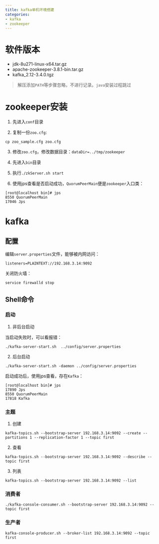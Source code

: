 ```yaml
---
title: kafka单机环境搭建
categories:
- kafka
- zookeeper
---
```


# 软件版本

- jdk-8u271-linux-x64.tar.gz
- apache-zookeeper-3.8.1-bin.tar.gz
- kafka_2.12-3.4.0.tgz

> 解压添加`PATH`等步骤忽略，不进行记录。`java`安装过程跳过

# zookeeper安装

1. 先进入`conf`目录

2. 复制一份`zoo.cfg`:

```shell
cp zoo_sample.cfg zoo.cfg
```

3. 修改`zoo.cfg`，修改数据目录：`dataDir=../tmp/zookeeper`

4. 先进入`bin`目录

5. 执行`./zkServer.sh start`

6. 使用jps查看是否启动成功，`QuorumPeerMain`便是`zookeeper`入口类：

```shell
[root@localhost bin]# jps
8550 QuorumPeerMain
17046 Jps
```

# kafka

## 配置

编辑`server.properties`文件，能够被内网访问：

```
listeners=PLAINTEXT://192.168.3.14:9092
```

关闭防火墙：

```shell
service firewalld stop
```

## Shell命令

### 启动

1. 非后台启动

当启动失败时，可以看报错：

```shell
./kafka-server-start.sh  ../config/server.properties
```

2. 后台启动

```shell
./kafka-server-start.sh -daemon ../config/server.properties
```

启动成功后，使用jps查看，存在`Kafka`：

```shell
[root@localhost bin]# jps
17890 Jps
8550 QuorumPeerMain
17818 Kafka
```

### 主题

1. 创建

```shell
kafka-topics.sh --bootstrap-server 192.168.3.14:9092 --create --partitions 1 --replication-factor 1 --topic first
```

2. 查看

```shell
kafka-topics.sh --bootstrap-server 192.168.3.14:9092 --describe --topic first
```

3. 列表

```shell
kafka-topics.sh --bootstrap-server 192.168.3.14:9092 --list
```

### 消费者

```shell
./kafka-console-consumer.sh --bootstrap-server 192.168.3.14:9092 --topic first
```

### 生产者

```shell
kafka-console-producer.sh --broker-list 192.168.3.14:9092 --topic first
```